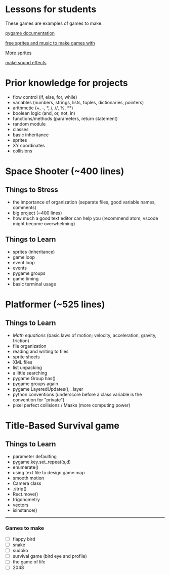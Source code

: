 # Lessons for students

These games are examples of games to make.

[pygame documentation](https://www.pygame.org/docs/)

[free sprites and music to make games with](https://opengameart.org/)

[More sprites](http://kenney.nl/)

[make sound effects](https://www.bfxr.net/)

# Prior knowledge for projects

- flow control (if, else, for, while)
- variables (numbers, strings, lists, tuples, dictionaries, pointers)
- arithmetic (+, -, *, /, //, %, **)
- boolean logic (and, or, not, in)
- functions/methods (parameters, return statement)
- random module
- classes
- basic inheritance
- sprites
- XY coordinates
- collisions

# Space Shooter (~400 lines)

## **Things to Stress**

- the importance of organization (separate files, good variable names, comments)
- big project (~400 lines)
- how much a good text editor can help you (recommend atom, vscode might become overwhelming)

## **Things to Learn**

- sprites (inheritance)
- game loop
- event loop
- events
- pygame groups
- game timing
- basic terminal usage


# Platformer (~525 lines)

## **Things to Learn**
- *Math equations* (basic laws of motion; velocity, acceleration, gravity, friction)
- file organization
- reading and writing to files
- sprite sheets
- XML files
- list unpacking
- a little searching
- pygame Group has()
- pygame groups again
- pygame LayeredUpdates(), _layer
- python conventions (underscore before a class variable is the convention for "private")
- pixel perfect collisions / Masks (more computing power)

# Title-Based Survival game
## **Things to Learn**
- parameter defaulting
- pygame.key.set_repeat(s,d)
- enumerate()
- using text file to design game map
- smooth motion
- Camera class
- .strip()
- Rect.move()
- trigonometry
- vectors
- isinstance()

___
### Games to make

- [ ] flappy bird
- [ ] snake
- [ ] sudoko
- [ ] survival game (bird eye and profile)
- [ ] the game of life
- [ ] 2048

